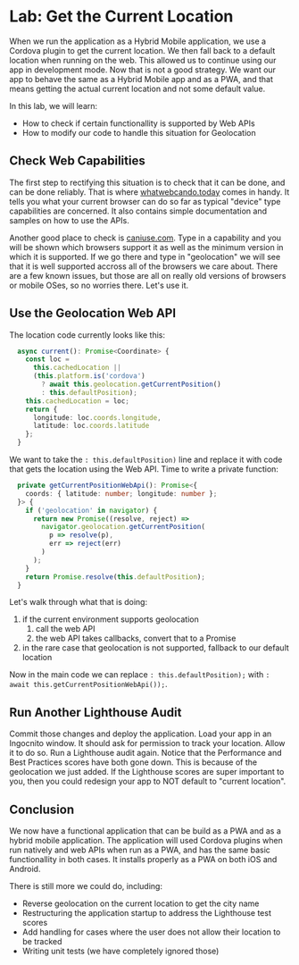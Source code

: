 # Lab: Get the Current Location

When we run the application as a Hybrid Mobile application, we use a Cordova plugin to get the current location. We then fall back to a default location when running on the web. This allowed us to continue using our app in development mode. Now that is not a good strategy. We want our app to behave the same as a Hybrid Mobile app and as a PWA, and that means getting the actual current location and not some default value.

In this lab, we will learn:

* How to check if certain functionallity is supported by Web APIs
* How to modify our code to handle this situation for Geolocation

## Check Web Capabilities

The first step to rectifying this situation is to check that it can be done, and can be done reliably. That is where <a href="https://whatwebcando.today/" target="_blank">whatwebcando.today</a> comes in handy. It tells you what your current browser can do so far as typical "device" type capabilities are concerned. It also contains simple documentation and samples on how to use the APIs.

Another good place to check is <a href="https://caniuse.com/" target="_blank">caniuse.com</a>. Type in a capability and you will be shown which browsers support it as well as the minimum version in which it is supported. If we go there and type in "geolocation" we will see that it is well supported accross all of the browsers we care about. There are a few known issues, but those are all on really old versions of browsers or mobile OSes, so no worries there. Let's use it.

## Use the Geolocation Web API

The location code currently looks like this:

```TypeScript
  async current(): Promise<Coordinate> {
    const loc =
      this.cachedLocation ||
      (this.platform.is('cordova')
        ? await this.geolocation.getCurrentPosition()
        : this.defaultPosition);
    this.cachedLocation = loc;
    return {
      longitude: loc.coords.longitude,
      latitude: loc.coords.latitude
    };
  }
```

We want to take the `: this.defaultPosition)` line and replace it with code that gets the location using the Web API. Time to write a private function:

```TypeScript
  private getCurrentPositionWebApi(): Promise<{
    coords: { latitude: number; longitude: number };
  }> {
    if ('geolocation' in navigator) {
      return new Promise((resolve, reject) =>
        navigator.geolocation.getCurrentPosition(
          p => resolve(p),
          err => reject(err)
        )
      );
    }
    return Promise.resolve(this.defaultPosition);
  }
```

Let's walk through what that is doing:

1. if the current environment supports geolocation
   1. call the web API
   1. the web API takes callbacks, convert that to a Promise
1. in the rare case that geolocation is not supported, fallback to our default location

Now in the main code we can replace `: this.defaultPosition);` with `: await this.getCurrentPositionWebApi());`.

## Run Another Lighthouse Audit

Commit those changes and deploy the application. Load your app in an Ingocnito window. It should ask for permission to track your location. Allow it to do so. Run a Lighthouse audit again. Notice that the Performance and Best Practices scores have both gone down. This is because of the geolocation we just added. If the Lighthouse scores are super important to you, then you could redesign your app to NOT default to "current location".

## Conclusion

We now have a functional application that can be build as a PWA and as a hybrid mobile application. The application will used Cordova plugins when run natively and web APIs when run as a PWA, and has the same basic functionallity in both cases. It installs properly as a PWA on both iOS and Android.

There is still more we could do, including:

* Reverse geolocation on the current location to get the city name
* Restructuring the application startup to address the Lighthouse test scores
* Add handling for cases where the user does not allow their location to be tracked
* Writing unit tests (we have completely ignored those)
